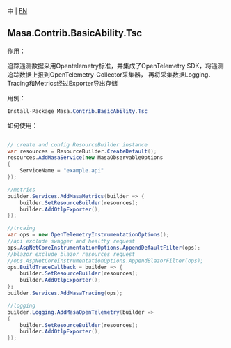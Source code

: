 中 | [EN](README.md)

## Masa.Contrib.BasicAbility.Tsc

作用：

追踪遥测数据采用Opentelemetry标准，并集成了OpenTelemetry SDK，将遥测追踪数据上报到OpenTelemetry-Collector采集器，
再将采集数据Logging、Tracing和Metrics经过Exporter导出存储

用例：

```C#
Install-Package Masa.Contrib.BasicAbility.Tsc
```

如何使用：

```c#

// create and config ResourceBuilder instance
var resources = ResourceBuilder.CreateDefault();
resources.AddMasaService(new MasaObservableOptions
{
    ServiceName = "example.api"
});

//metrics
builder.Services.AddMasaMetrics(builder => {
    builder.SetResourceBuilder(resources);
    builder.AddOtlpExporter();
});

//trcaing
var ops = new OpenTelemetryInstrumentationOptions();
//api exclude swagger and healthy request
ops.AspNetCoreInstrumentationOptions.AppendDefaultFilter(ops);
//blazor exclude blazor resources request
//ops.AspNetCoreInstrumentationOptions.AppendBlazorFilter(ops);
ops.BuildTraceCallback = builder => {
    builder.SetResourceBuilder(resources);
    builder.AddOtlpExporter();
};
builder.Services.AddMasaTracing(ops);

//logging
builder.Logging.AddMasaOpenTelemetry(builder =>
{
    builder.SetResourceBuilder(resources);
    builder.AddOtlpExporter();
});

```
